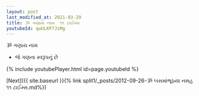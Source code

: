 ```yaml
---
layout: post
last_modified_at: 2021-03-29
title: ૐ ગણાય નામ  ૧૧ ટાઈમ્સ
youtubeId: qwULKP7JsMg
---
```

 
 
 ૐ ગણાય નામ   
 
 -  જે ગણના સ્વરૂપનું છે 
 
  
 
  
 
 
 
 
 
 


{% include youtubePlayer.html id=page.youtubeId %}
 
[Next]({{ site.baseurl }}{% link  split1/_posts/2012-09-26-ૐ બસમાંભૂઠયા નમહ ૧૧ ટાઈમ્સ.md%})
 
